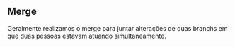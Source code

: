 ## Merge

Geralmente realizamos o merge para juntar alterações de duas branchs em que duas pessoas estavam atuando simultaneamente.